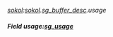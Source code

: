 _[sokol](../../modules/sokol/sokol-module.md):[sokol](../../modules/sokol/sokol-module.md).[sg\_buffer\_desc](../../modules/sokol/sokol-sg_buffer_desc.md).usage_
##### Field usage:[sg_usage](../../modules/sokol/sokol-sg_usage.md)
